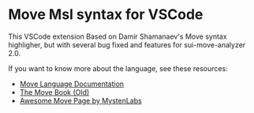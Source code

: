 # Move Msl syntax for VSCode

This VSCode extension Based on Damir Shamanaev's Move syntax highligher, but with several bug fixed and features for sui-move-analyzer 2.0.

If you want to know more about the language, see these resources:

- [Move Language Documentation](https://move-language.github.io/move/)
- [The Move Book (Old)](https://move-book.com)
- [Awesome Move Page by MystenLabs](https://github.com/MystenLabs/awesome-move)